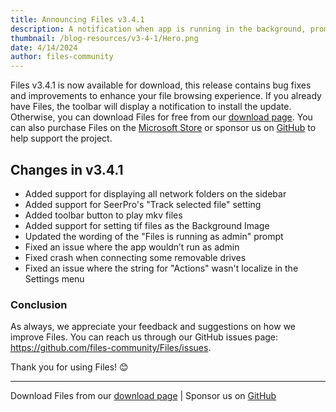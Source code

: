 ```yaml
---
title: Announcing Files v3.4.1
description: A notification when app is running in the background, prompt when failing to rename items, and improvements to stability.
thumbnail: /blog-resources/v3-4-1/Hero.png
date: 4/14/2024
author: files-community
---
```


Files v3.4.1 is now available for download, this release contains bug fixes and improvements to enhance your file browsing experience. If you already have Files, the toolbar will display a notification to install the update. Otherwise, you can download Files for free from our [download page](/download/). You can also purchase Files on the [Microsoft Store](ms-windows-store://pdp/?ProductId=9nghp3dx8hdx&cid=FilesWebsite) or sponsor us on [GitHub](https://github.com/sponsors/yaira2) to help support the project.

## Changes in v3.4.1

- Added support for displaying all network folders on the sidebar
- Added support for SeerPro's "Track selected file" setting
- Added toolbar button to play mkv files
- Added support for setting tif files as the Background Image
- Updated the wording of the "Files is running as admin" prompt
- Fixed an issue where the app wouldn’t run as admin
- Fixed crash when connecting some removable drives
- Fixed an issue where the string for "Actions" wasn't localize in the Settings menu


### Conclusion

As always, we appreciate your feedback and suggestions on how we improve Files. You can reach us through our GitHub issues page: https://github.com/files-community/Files/issues.

Thank you for using Files! 😊

---

Download Files from our [download page](/download/) | Sponsor us on [GitHub](https://github.com/sponsors/yaira2)
